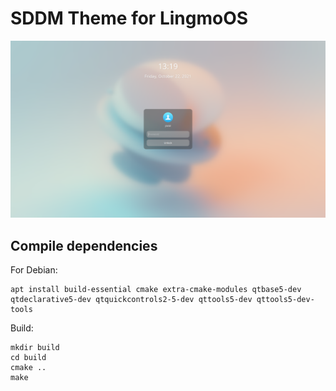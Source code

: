 # SDDM Theme for LingmoOS

![screenshot](screenshot.png)

## Compile dependencies

For Debian:
```shell
apt install build-essential cmake extra-cmake-modules qtbase5-dev qtdeclarative5-dev qtquickcontrols2-5-dev qttools5-dev qttools5-dev-tools
```

Build:
```shell
mkdir build
cd build
cmake ..
make
```
